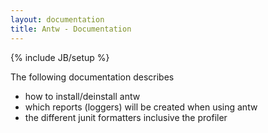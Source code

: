 ```yaml
---
layout: documentation
title: Antw - Documentation
---
```

{% include JB/setup %}

The following documentation describes 

* how to install/deinstall antw 
* which reports (loggers) will be created when using antw
* the different junit formatters inclusive the profiler    


